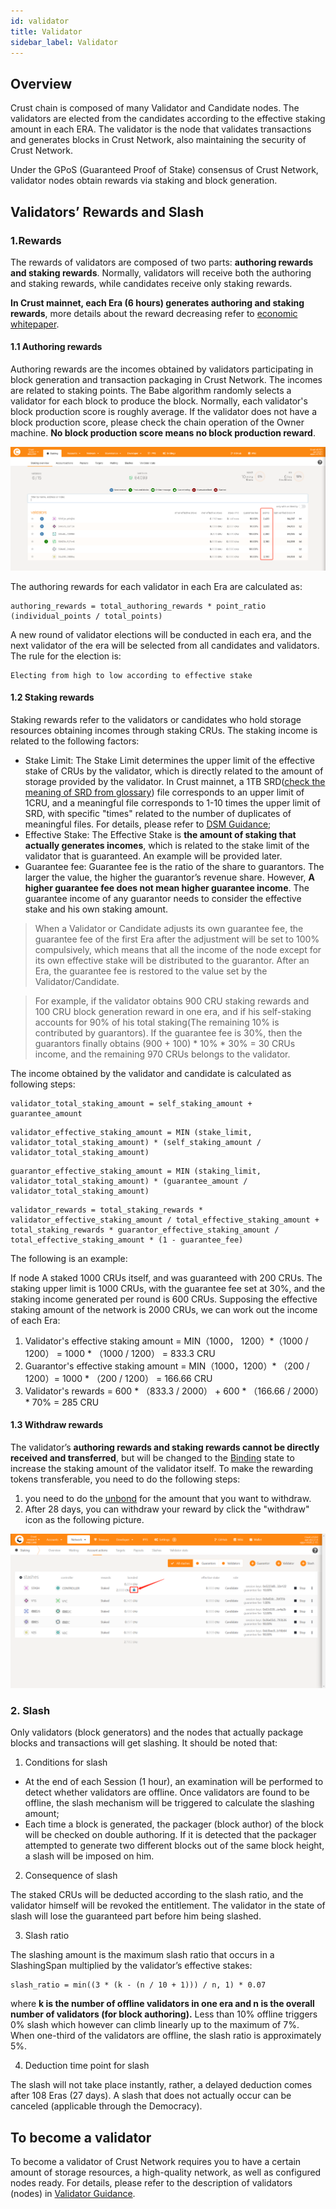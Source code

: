 ```yaml
---
id: validator
title: Validator
sidebar_label: Validator
---
```


## Overview

Crust chain is composed of many Validator and Candidate nodes. The validators are elected from the candidates according to the effective staking amount in each ERA. The validator is the node that validates transactions and generates blocks in Crust Network, also maintaining the security of Crust Network.

Under the GPoS (Guaranteed Proof of Stake) consensus of Crust Network, validator nodes obtain rewards via staking and block generation.

## Validators’ Rewards and Slash

### 1.Rewards

The rewards of validators are composed of two parts: **authoring rewards and staking rewards**. Normally, validators will receive both the authoring and staking rewards, while candidates receive only staking rewards.

**In Crust mainnet, each Era (6 hours) generates authoring and staking rewards**, more details about the reward decreasing refer to [economic whitepaper](https://crust-data.oss-cn-shanghai.aliyuncs.com/crust-home/whitepapers/ecowhitepaper_en.pdf).

#### 1.1 Authoring rewards

Authoring rewards are the incomes obtained by validators participating in block generation and transaction packaging in Crust Network. The incomes are related to staking points. The Babe algorithm randomly selects a validator for each block to produce the block. Normally, each validator's block production score is roughly average. If the validator does not have a block production score, please check the chain operation of the Owner machine. **No block production score means no block production reward**.

![staking_points](assets/gpos/staking_points.jpg)

The authoring rewards for each validator in each Era are calculated as:

```shell
authoring_rewards = total_authoring_rewards * point_ratio (individual_points / total_points)
```

A new round of validator elections will be conducted in each era, and the next validator of the era will be selected from all candidates and validators. The rule for the election is:

```shell
Electing from high to low according to effective stake 
```

#### 1.2 Staking rewards

Staking rewards refer to the validators or candidates who hold storage resources obtaining incomes through staking CRUs. The staking income is related to the following factors:

- Stake Limit: The Stake Limit determines the upper limit of the effective stake of CRUs by the validator, which is directly related to the amount of storage provided by the validator. In Crust mainnet, a 1TB SRD([check the meaning of SRD from glossary](glossary.md)) file corresponds to an upper limit of 1CRU, and a meaningful file corresponds to 1-10 times the upper limit of SRD, with specific "times" related to the number of duplicates of meaningful files. For details, please refer to [DSM Guidance](DSM.md);
- Effective Stake: The Effective Stake is **the amount of staking that actually generates incomes**, which is related to the stake limit of the validator that is guaranteed. An example will be provided later.
- Guarantee fee: Guarantee fee is the ratio of the share to guarantors. The larger the value, the higher the guarantor’s revenue share. However, **A higher guarantee fee does not mean higher guarantee income**. The guarantee income of any guarantor needs to consider the effective stake and his own staking amount.

> When a Validator or Candidate adjusts its own guarantee fee, the guarantee fee of the first Era after the adjustment will be set to 100% compulsively, which means that all the income of the node except for its own effective stake will be distributed to the guarantor. After an Era, the guarantee fee is restored to the value set by the Validator/Candidate.

> For example, if the validator obtains 900 CRU staking rewards and 100 CRU block generation reward in one era, and if his self-staking accounts for 90% of his total staking(The remaining 10% is contributed by guarantors). If the guarantee fee is 30%, then the guarantors finally obtains (900 + 100) * 10% * 30% = 30 CRUs income, and the remaining 970 CRUs belongs to the validator.

The income obtained by the validator and candidate is calculated as following steps:

```shell
validator_total_staking_amount = self_staking_amount + guarantee_amount
```

```shell
validator_effective_staking_amount = MIN (stake_limit, validator_total_staking_amount) * (self_staking_amount / validator_total_staking_amount)
```

```shell
guarantor_effective_staking_amount = MIN (staking_limit, validator_total_staking_amount) * (guarantee_amount / validator_total_staking_amount)
```

```shell
validator_rewards = total_staking_rewards * validator_effective_staking_amount / total_effective_staking_amount + total_staking_rewards * guarantor_effective_staking_amount / total_effective_staking_amount * (1 - guarantee_fee)
```

The following is an example:

If node A staked 1000 CRUs itself, and was guaranteed with 200 CRUs. The staking upper limit is 1000 CRUs, with the guarantee fee set at 30%, and the staking income generated per round is 600 CRUs. Supposing the effective staking amount of the network is 2000 CRUs, we can work out the income of each Era:

1. Validator's effective staking amount = MIN（1000， 1200）*（1000 / 1200） = 1000 * （1000 / 1200） = 833.3 CRU
2. Guarantor's effective staking amount = MIN（1000，1200）* （200 / 1200）= 1000 * （200 / 1200） = 166.66 CRU
3. Validator's rewards = 600 * （833.3 / 2000） + 600 * （166.66 / 2000） * 70% = 285 CRU

#### 1.3 Withdraw rewards

The validator’s **authoring rewards and staking rewards cannot be directly received and transferred**, but will be changed to the [Binding](new-bond.md) state to increase the staking amount of the validator itself. To make the rewarding tokens transferable, you need to do the following steps:

1. you need to do the [unbond](https://wiki.crust.network/docs/en/validatorGuidance#32-decrease-the-amount-of-self-staked-token) for the amount that you want to withdraw.
2. After 28 days, you can withdraw your reward by click the "withdraw" icon as the following picture.

![withdraw](assets/mining/withdraw.png)

### 2. Slash

Only validators (block generators) and the nodes that actually package blocks and transactions will get slashing. It should be noted that:

1. Conditions for slash

- At the end of each Session (1 hour), an examination will be performed to detect whether validators are offline. Once validators are found to be offline, the slash mechanism will be triggered to calculate the slashing amount;
- Each time a block is generated, the packager (block author) of the block will be checked on double authoring. If it is detected that the packager attempted to generate two different blocks out of the same block height, a slash will be imposed on him.

2. Consequence of slash

The staked CRUs will be deducted according to the slash ratio, and the validator himself will be revoked the entitlement. The validator in the state of slash will lose the guaranteed part before him being slashed.

3. Slash ratio

The slashing amount is the maximum slash ratio that occurs in a SlashingSpan multiplied by the validator’s effective stakes:

```shell
slash_ratio = min((3 * (k - (n / 10 + 1))) / n, 1) * 0.07
```

where **k is the number of offline validators in one era and n is the overall number of validators (for block authoring).** Less than 10% offline triggers 0% slash which however can climb linearly up to the maximum of 7%. When one-third of the validators are offline, the slash ratio is approximately 5%.

4. Deduction time point for slash

The slash will not take place instantly, rather, a delayed deduction comes after 108 Eras (27 days). A slash that does not actually occur can be canceled (applicable through the Democracy).

## To become a validator

To become a validator of Crust Network requires you to have a certain amount of storage resources, a high-quality network, as well as configured nodes ready. For details, please refer to the description of validators (nodes) in [Validator Guidance](validatorGuidance.md).
